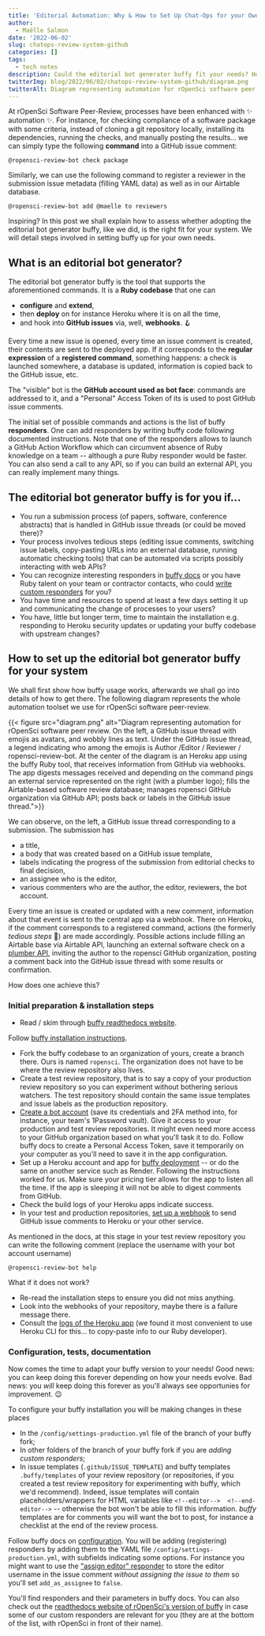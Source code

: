 ```yaml
---
title: 'Editorial Automation: Why & How to Set Up Chat-Ops for your Own Review System on GitHub'
author:
  - Maëlle Salmon
date: '2022-06-02'
slug: chatops-review-system-github
categories: []
tags:
  - tech notes
description: Could the editorial bot generator buffy fit your needs? How to know, how to set it up.
twitterImg: blog/2022/06/02/chatops-review-system-github/diagram.png
twitterAlt: Diagram representing automation for rOpenSci software peer review. On the left, a GitHub issue thread with emojis as avatars, and wobbly lines as text. Under the GitHub issue thread, a legend indicating who among the emojis is Author /Editor / Reviewer / ropensci-review-bot. At the center of the diagram is an Heroku app using the buffy Ruby tool, that receives information from GitHub via webhooks. The app digests messages received and depending on the command pings an external service represented on the right (with a plumber logo); fills the Airtable-based software review database; manages ropensci GitHub organization via GitHub API; posts back or labels in the GitHub issue thread.
---
```


At rOpenSci Software Peer-Review, processes have been enhanced with :sparkles: automation :sparkles:. 
For instance, for checking compliance of a software package with some criteria, instead of cloning a git repository locally, installing its dependencies, running the checks, and manually posting the results… we can simply type the following **command** into a GitHub issue comment:

```
@ropensci-review-bot check package
```

Similarly, we can use the following command to register a reviewer in the submission issue metadata (filling YAML data) as well as in our Airtable database.

```
@ropensci-review-bot add @maelle to reviewers
```

Inspiring?
In this post we shall explain how to assess whether adopting the editorial bot generator buffy, like we did, is the right fit for your system.
We will detail steps involved in setting buffy up for your own needs.

## What is an editorial bot generator?

The editorial bot generator buffy is the tool that supports the aforementioned commands.
It is a **Ruby codebase** that one can 

* **configure** and **extend**, 
* then **deploy** on for instance Heroku where it is on all the time, 
* and hook into **GitHub issues** via, well, **webhooks**. 🪝

Every time a new issue is opened, every time an issue comment is created, their contents are sent to the deployed app.
If it corresponds to the **regular expression** of a **registered command**, something happens: a check is launched somewhere, a database is updated, information is copied back to the GitHub issue, etc.

The "visible" bot is the **GitHub account used as bot face**: commands are addressed to it, and a "Personal" Access Token of its is used to post GitHub issue comments.

The initial set of possible commands and actions is the list of buffy **responders**.
One can add responders by writing buffy code following documented instructions.
Note that one of the responders allows to launch a GitHub Action Workflow which can circumvent absence of Ruby knowledge on a team -- although a pure Ruby responder would be faster.
You can also send a call to any API, so if you can build an external API, you can really implement many things.

## The editorial bot generator buffy is for you if...

* You run a submission process (of papers, software, conference abstracts) that is handled in GitHub issue threads (or could be moved there)?
* Your process involves tedious steps (editing issue comments, switching issue labels, copy-pasting URLs into an external database, running automatic checking tools) that can be automated via scripts possibly interacting with web APIs?
* You can recognize interesting responders in [buffy docs](https://buffy.readthedocs.io/en/latest/) or you have Ruby talent on your team or contractor contacts, who could [write custom responders](https://buffy.readthedocs.io/en/latest/custom_responder.html) for you?
* You have time and resources to spend at least a few days setting it up and communicating the change of processes to your users?
* You have, little but longer term, time to maintain the installation e.g. responding to Heroku security updates or updating your buffy codebase with upstream changes?

## How to set up the editorial bot generator buffy for your system

We shall first show how buffy usage works, afterwards we shall go into details of how to get there.
The following diagram represents the whole automation toolset we use for rOpenSci software peer-review.

{{< figure src="diagram.png" alt="Diagram representing automation for rOpenSci software peer review. On the left, a GitHub issue thread with emojis as avatars, and wobbly lines as text. Under the GitHub issue thread, a legend indicating who among the emojis is Author /Editor / Reviewer / ropensci-review-bot. At the center of the diagram is an Heroku app using the buffy Ruby tool, that receives information from GitHub via webhooks. The app digests messages received and depending on the command pings an external service represented on the right (with a plumber logo); fills the Airtable-based software review database; manages ropensci GitHub organization via GitHub API; posts back or labels in the GitHub issue thread.">}}

We can observe, on the left, a GitHub issue thread corresponding to a submission. The submission has 
- a title, 
- a body that was created based on a GitHub issue template, 
- labels indicating the progress of the submission from editorial checks to final decision, 
- an assignee who is the editor, 
- various commenters who are the author, the editor, reviewers, the bot account.

Every time an issue is created or updated with a new comment, information about that event is sent to the central app via a webhook.
There on Heroku, if the comment corresponds to a registered command, actions (the formerly _tedious steps_ 🙂) are made accordingly.
Possible actions include filling an Airtable base via Airtable API, launching an external software check on a [plumber API](https://www.rplumber.io/), inviting the author to the ropensci GitHub organization, posting a comment back into the GitHub issue thread with some results or confirmation.

How does one achieve this?

### Initial preparation & installation steps

* Read / skim through [buffy readthedocs website](https://buffy.readthedocs.io/en).

Follow [buffy installation instructions](https://buffy.readthedocs.io/en/latest/installation.html).

* Fork the buffy codebase to an organization of yours, create a branch there. Ours is named `ropensci`. The organization does not have to be where the review repository also lives.
* Create a test review repository, that is to say a copy of your production review repository so you can experiment without bothering serious watchers. The test repository should contain the same issue templates and issue labels as the production repository.
* [Create a bot account](https://buffy.readthedocs.io/en/latest/installation.html#create-the-bot-github-user) (save its credentials and 2FA method into, for instance, your team's 1Password vault). Give it access to your production and test review repositories. It might even need more access to your GitHub organization based on what you'll task it to do. Follow buffy docs to create a Personal Access Token, save it temporarily on your computer as you'll need to save it in the app configuration.
* Set up a Heroku account and app for [buffy deployment](https://buffy-ropensci.readthedocs.io/en/latest/installation.html#deploy-buffy) -- or do the same on another service such as Render. Following the instructions worked for us. Make sure your pricing tier allows for the app to listen all the time. If the app is sleeping it will not be able to digest comments from GitHub.
* Check the build logs of your Heroku apps indicate success.
* In your test and production repositories, [set up a webhook](https://buffy-ropensci.readthedocs.io/en/latest/installation.html#configure-a-webhook-to-send-events-from-github-to-buffy) to send GitHub issue comments to Heroku or your other service.
 
As mentioned in the docs, at this stage in your test review repository you can write the following comment (replace the username with your bot account username)

```
@ropensci-review-bot help
```

What if it does not work?

* Re-read the installation steps to ensure you did not miss anything.
* Look into the webhooks of your repository, maybe there is a failure message there.
* Consult the [logs of the Heroku app](https://devcenter.heroku.com/articles/logging) (we found it most convenient to use Heroku CLI for this... to copy-paste info to our Ruby developer).

### Configuration, tests, documentation

Now comes the time to adapt your buffy version to your needs!
Good news: you can keep doing this forever depending on how your needs evolve.
Bad news: you _will_ keep doing this forever as you'll always see opportunies for improvement. :wink:

To configure your buffy installation you will be making changes in these places
* In the `/config/settings-production.yml` file of the branch of your buffy fork;
* In other folders of the branch of your buffy fork if you are _adding custom responders_;
* In issue templates (`.github/ISSUE_TEMPLATE`) and buffy templates `.buffy/templates` of your review repository (or repositories, if you created a test review repository for experimenting with buffy, which we'd recommend). Indeed, issue templates will contain placeholders/wrappers for HTML variables like `<!--editor-->  <!--end-editor-->` -- otherwise the bot won't be able to fill this information. _buffy_ templates are for comments you will want the bot to post, for instance a checklist at the end of the review process.

Follow buffy docs on [configuration](https://buffy.readthedocs.io/en/latest/configuration.html).
You will be adding (registering) responders by adding them to the YAML file `/config/settings-production.yml`, with subfields indicating some options.
For instance you might want to use the ["assign editor" responder](https://buffy.readthedocs.io/en/latest/responders/assign_editor.html) to store the editor username in the issue comment _without assigning the issue to them_ so you'll set `add_as_assignee` to `false`. 

You'll find responders and their parameters in buffy docs. 
You can also check out the [readthedocs website of rOpenSci's version of buffy](https://buffy-ropensci.readthedocs.io/en/latest/) in case some of our custom responders are relevant for you (they are at the bottom of the list, with rOpenSci in front of their name).
